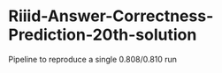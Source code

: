 # Riiid-Answer-Correctness-Prediction-20th-solution

Pipeline to reproduce a single 0.808/0.810 run
